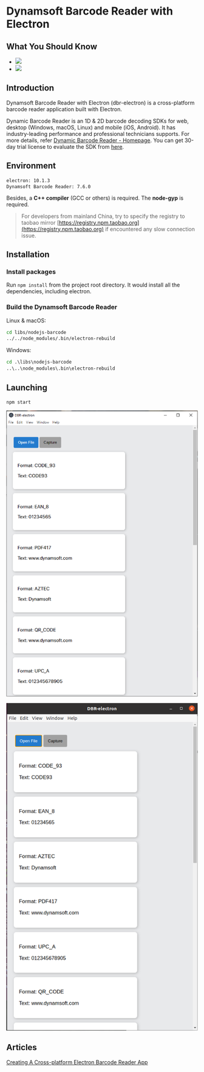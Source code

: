 # Dynamsoft Barcode Reader with Electron

## What You Should Know
- [![](https://img.shields.io/badge/Download-Offline%20SDK-orange)](https://www.dynamsoft.com/barcode-reader/downloads)
- [![](https://img.shields.io/badge/Get-30--day%20FREE%20Trial%20License-blue)](https://www.dynamsoft.com/customer/license/trialLicense/?product=dbr)

## Introduction

Dynamsoft Barcode Reader with Electron (dbr-electron) is a cross-platform barcode reader application built with Electron.

Dynamic Barcode Reader is an 1D & 2D barcode decoding SDKs for web, desktop (Windows, macOS, Linux) and mobile (iOS, Android). It has industry-leading performance and professional technicians supports. For more details, refer [Dynamic Barcode Reader - Homepage](https://www.dynamsoft.com/Products/Dynamic-Barcode-Reader.aspx). You can get 30-day trial license to evaluate the SDK from [here](https://www.dynamsoft.com/customer/license/trialLicense).

## Environment

```
electron: 10.1.3
Dynamsoft Barcode Reader: 7.6.0
```

Besides, a **C++ compiler** (GCC or others) is required. The **node-gyp** is required.

> For developers from mainland China, try to specify the registry to taobao mirror [https://registry.npm.taobao.org](https://registry.npm.taobao.org) if encountered any slow connection issue.

## Installation

### Install packages

Run `npm install` from the project root directory. It would install all the dependencies, including electron.

### Build the Dynamsoft Barcode Reader

Linux & macOS:

```bash
cd libs/nodejs-barcode
../../node_modules/.bin/electron-rebuild
```

Windows:

```cmd
cd .\libs\nodejs-barcode
..\..\node_modules\.bin\electron-rebuild
```

## Launching

```bash
npm start
```

![Running on Windows](readme-assets/windows_running.png)

![Running on Linux](readme-assets/linux_running.png)

## Articles

[Creating A Cross-platform Electron Barcode Reader App](https://www.dynamsoft.com/codepool/?p=6807)
